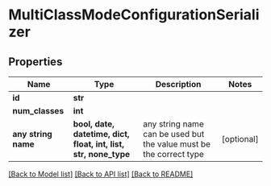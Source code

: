 # MultiClassModeConfigurationSerializer


## Properties
Name | Type | Description | Notes
------------ | ------------- | ------------- | -------------
**id** | **str** |  | 
**num_classes** | **int** |  | 
**any string name** | **bool, date, datetime, dict, float, int, list, str, none_type** | any string name can be used but the value must be the correct type | [optional]

[[Back to Model list]](../README.md#documentation-for-models) [[Back to API list]](../README.md#documentation-for-api-endpoints) [[Back to README]](../README.md)


